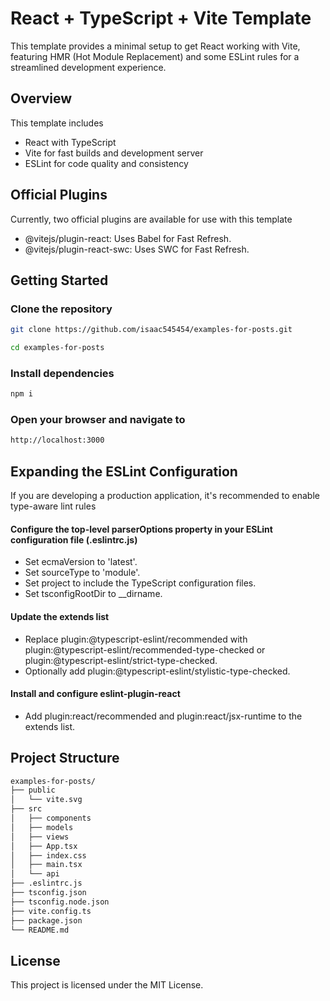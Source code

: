 # React + TypeScript + Vite Template 

This template provides a minimal setup to get React working with Vite, featuring HMR (Hot Module Replacement) and some ESLint rules for a streamlined development experience.

##  Overview

This template includes

* React with TypeScript
* Vite for fast builds and development server
* ESLint for code quality and consistency

## Official Plugins

Currently, two official plugins are available for use with this template

* @vitejs/plugin-react: Uses Babel for Fast Refresh.
* @vitejs/plugin-react-swc: Uses SWC for Fast Refresh.

## Getting Started

### Clone the repository

```sh
git clone https://github.com/isaac545454/examples-for-posts.git

cd examples-for-posts
```

### Install dependencies

```sh
npm i
```
### Open your browser and navigate to

```sh
http://localhost:3000
```

## Expanding the ESLint Configuration

If you are developing a production application, it's recommended to enable type-aware lint rules

#### Configure the top-level parserOptions property in your ESLint configuration file (.eslintrc.js)

* Set ecmaVersion to 'latest'.
* Set sourceType to 'module'.
* Set project to include the TypeScript configuration files.
* Set tsconfigRootDir to __dirname.


#### Update the extends list

* Replace plugin:@typescript-eslint/recommended with plugin:@typescript-eslint/recommended-type-checked or plugin:@typescript-eslint/strict-type-checked.
* Optionally add plugin:@typescript-eslint/stylistic-type-checked.

#### Install and configure eslint-plugin-react

* Add plugin:react/recommended and plugin:react/jsx-runtime to the extends list.

## Project Structure

```sh 
examples-for-posts/
├── public
│   └── vite.svg
├── src
│   ├── components
│   ├── models
│   ├── views
│   ├── App.tsx
│   ├── index.css
│   ├── main.tsx
│   └── api
├── .eslintrc.js
├── tsconfig.json
├── tsconfig.node.json
├── vite.config.ts
├── package.json
└── README.md

```
## License

This project is licensed under the MIT License.